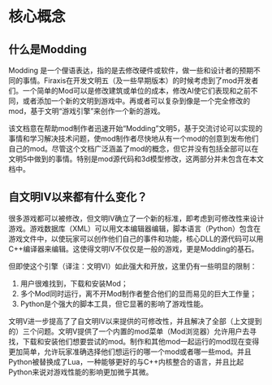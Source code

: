 # 核心概念
## 什么是Modding
Modding 是一个俚语表达，指的是去修改硬件或软件，做一些和设计者的预期不同的事情。Firaxis在开发文明五（及一些早期版本）的时候考虑到了mod开发者们。一个简单的Mod可以是修改建筑或单位的成本，修改AI使它们表现和之前不同，或者添加一个新的文明到游戏中。再或者可以复杂到像是一个完全修改的mod，基于文明“游戏引擎”来创作一个新的游戏。

该文档意在帮助mod制作者迅速开始“Modding”文明5，基于交流讨论可以实现的事情和学习解决技术问题，使mod制作者尽快地从有一个mod的创意到发布他们自己的mod。尽管这个文档广泛涵盖了mod的概念，但它并没有包括全部可以在文明5中做到的事情。特别是mod源代码和3d模型修改，这两部分并未包含在本文档中。

## 自文明IV以来都有什么变化？
很多游戏都可以被修改，但文明IV确立了一个新的标准，即考虑到可修改性来设计游戏。游戏数据库（XML）可以用文本编辑器编辑，脚本语言（Python）包含在游戏文件中，以使玩家可以创作他们自己的事件和功能，核心DLL的源代码可以用C++编译器来编辑。这使得文明IV不仅仅是一般的游戏，更是Modding的基石。

但即使这个引擎（译注：文明VI）如此强大和开放，这里仍有一些明显的限制：

1. 用户很难找到，下载和安装Mod；
2. 多个Mod同时运行，离不开Mod制作者整合他们的显而易见的巨大工作量；
3. Python是个强大的脚本工具，但它显著的影响了游戏性能。

文明V进一步提高了了自文明IV以来提供的可修改性，并且解决了全部（上文提到的）三个问题。文明V提供了一个内置的mod菜单（Mod浏览器）允许用户去寻找，下载和安装他们想要尝试的mod。制作和其他mod一起运行的mod现在变得更加简单，允许玩家准确选择他们想运行的哪一个mod或者哪一些mod。并且Python被替换成了Lua，一种能够更好的与C++内核整合的语言，并且比起Python来说对游戏性能的影响更加微乎其微。